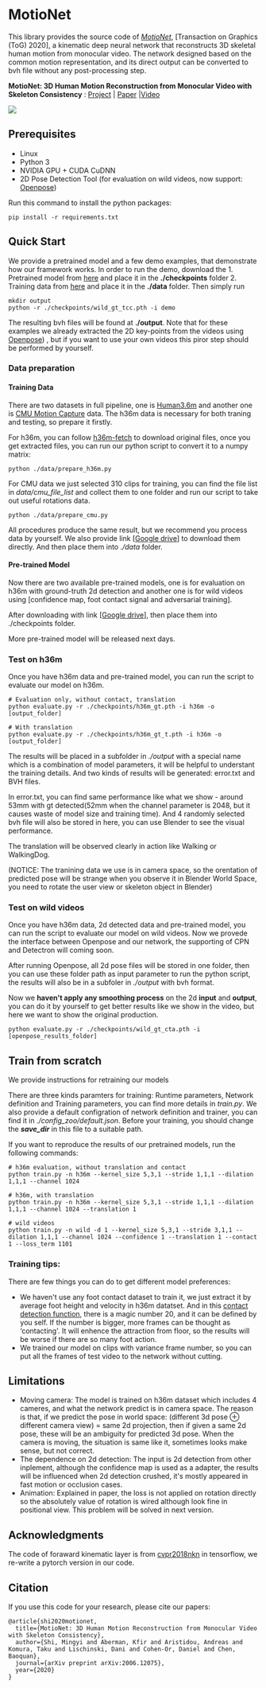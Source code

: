 # MotioNet

This library provides the source code of [*MotioNet*](http://rubbly.cn/publications/motioNet), [Transaction on Graphics (ToG) 2020], a kinematic deep neural network that reconstructs 3D skeletal human motion from monocular video. The network designed based on the common motion representation, and its direct output can be converted to bvh file without any post-processing step.

**MotioNet: 3D Human Motion Reconstruction from Monocular Video with Skeleton Consistency** : [Project](https://rubbly.cn/publications/motioNet/) | [Paper](https://arxiv.org/abs/2006.12075) |[Video](https://www.youtube.com/watch?v=8YubchlzvFA)

<img src="https://rubbly.cn/publications/motioNet/cover.gif" align="center">



## Prerequisites

- Linux
- Python 3
- NVIDIA GPU + CUDA CuDNN
- 2D Pose Detection Tool (for evaluation on wild videos, now support: [Openpose](https://github.com/CMU-Perceptual-Computing-Lab/openpose))

Run this command to install the python packages:

```shell
pip install -r requirements.txt
```

## Quick Start
We provide a pretrained model and a few demo examples, that demonstrate how our framework works. In order to run the demo, download the 1. Pretrained model from [here](https://drive.google.com/drive/folders/19hO4eVV8cE61aVg3dA-hClVjrtiJhq8d) and place it in the **./checkpoints** folder 2. Training data from [here](https://drive.google.com/drive/folders/1mvRPqtsNp46grBQ9feYish8evhEkm_9O) and place it in the **./data** folder. Then simply run

```shell
mkdir output
python -r ./checkpoints/wild_gt_tcc.pth -i demo
```

The resulting bvh files will be found at **./output**. Note that for these examples we already extracted the 2D key-points from the videos using [Openpose](https://github.com/CMU-Perceptual-Computing-Lab/openpose)) , but if you want to use your own videos this piror step should be performed by yourself. 

### Data preparation

#### Training Data

There are two datasets in full pipeline, one is [Human3.6m](http://vision.imar.ro/human3.6m/description.php) and another one is [CMU Motion Capture](https://sites.google.com/a/cgspeed.com/cgspeed/motion-capture/cmu-bvh-conversion) data. The h36m data is necessary for both traning and testing, so prepare it firstly.

For h36m, you can follow [h36m-fetch](https://github.com/anibali/h36m-fetch) to download original files, once you get extracted files, you can run our python script to convert it to a numpy matrix:

```shell
python ./data/prepare_h36m.py
```

For CMU data we just selected 310 clips for training, you can find the file list in *data/cmu_file_list* and collect them to one folder and run our script to take out useful rotations data.

```shell
python ./data/prepare_cmu.py
```

All procedures produce the same result, but we recommend you process data by yourself. We also provide link [[Google drive](https://drive.google.com/drive/folders/1mvRPqtsNp46grBQ9feYish8evhEkm_9O?usp=sharing)] to download them directly. And then place them into *./data* folder. 

#### Pre-trained Model

Now there are two available pre-trained models, one is for evaluation on h36m with ground-truth 2d detection and another one is for wild videos using [confidence map, foot contact signal and adversarial training].

After downloading with link [[Google drive](https://drive.google.com/drive/folders/19hO4eVV8cE61aVg3dA-hClVjrtiJhq8d?usp=sharing)], then place them into ./checkpoints folder.

More pre-trained model will be released next days.

### Test on h36m

Once you have h36m data and pre-trained model, you can run the script to evaluate our model on h36m.

```shell
# Evaluation only, without contact, translation
python evaluate.py -r ./checkpoints/h36m_gt.pth -i h36m -o [output_folder]

# With translation
python evaluate.py -r ./checkpoints/h36m_gt_t.pth -i h36m -o [output_folder]
```

The results will be placed in a subfolder in *./output* with a special name which is a combination of model parameters, it will be helpful to understant the training details. And two kinds of results will be generated: error.txt and BVH files.

In error.txt, you can find same performance like what we show - around 53mm with gt detected(52mm when the channel parameter is 2048, but it causes waste of model size and training time). And 4 randomly selected bvh file will also be stored in here, you can use Blender to see the visual performance.

The translation will be observed clearly in action like Walking or WalkingDog. 

(NOTICE: The tranining data we use is in camera space, so the orentation of predicted pose will be strange when you observe it in Blender World Space, you need to rotate the user view or skeleton object in Blender)

### Test on wild videos

Once you have h36m data, 2d detected data and pre-trained model, you can run the script to evaluate our model on wild videos. Now we provede the interface between Openpose and our network, the supporting of CPN and Detectron will coming soon.

After running Openpose, all 2d pose files will be stored in one folder, then you can use these folder path as input parameter to run the python script, the results will also be in a subfoler in *./output* with bvh format.

Now we **haven't apply any smoothing process** on the 2d **input** and **output**, you can do it by yourself to get better results like we show in the video, but here we want to show the original production.

```shell
python evaluate.py -r ./checkpoints/wild_gt_cta.pth -i [openpose_results_folder]
```

## Train from scratch

We provide instructions for retraining our models

There are three kinds paramters for training: Runtime parameters, Network definition and Training parameters, you can find more details in *train.py*. We also provide a default configration of network definition and trainer, you can find it in *./config_zoo/default.json*. Before your training, you should change the ***save_dir*** in this file to a suitable path.

If you want to reproduce the results of our pretrained models, run the following commands:

```shell
# h36m evaluation, without translation and contact
python train.py -n h36m --kernel_size 5,3,1 --stride 1,1,1 --dilation 1,1,1 --channel 1024 

# h36m, with translation
python train.py -n h36m --kernel_size 5,3,1 --stride 1,1,1 --dilation 1,1,1 --channel 1024 --translation 1

# wild videos
python train.py -n wild -d 1 --kernel_size 5,3,1 --stride 3,1,1 --dilation 1,1,1 --channel 1024 --confidence 1 --translation 1 --contact 1 --loss_term 1101
```

### Training tips:

There are few things you can do to get different model preferences:

- We haven't use any foot contact dataset to train it, we just extract it by average foot height and velocity in h36m datatset. And in this [contact detection function](https://github.com/Shimingyi/MotioNet/blob/master/data/h36m_dataset.py#L148), there is a magic number 20, and it can be defined by you self. If the number is bigger, more frames can be thought as ‘contacting'. It will enhence the attraction from floor, so the results will be worse if there are so many foot action.
- We trained our model on clips with variance frame number, so you can put all the frames of test video to the network without cutting.

## Limitations

- Moving camera: The model is trained on h36m dataset which includes 4 cameres, and what the network predict is in camera space. The reason is that, if we predict the pose in world space: (different 3d pose ⊕ different camera view) = same 2d projection, then if given a same 2d pose, these will be an ambiguity for predicted 3d pose. When the camera is moving, the situation is same like it, sometimes looks make sense, but not correct.
- The dependence on 2d detection: The input is 2d detection from other inplement, although the confidence map is used as a adapter, the results will be influenced when 2d detection crushed, it's mostly appeared in fast motion or occlusion cases.
- Animation: Explained in paper, the loss is not applied on rotation directly so the absolutely value of rotation is wired although look fine in positional view. This problem will be solved in next version.

## Acknowledgments

The code of foraward kinematic layer is from [cvpr2018nkn](https://github.com/rubenvillegas/cvpr2018nkn) in tensorflow, we re-write a pytorch version in our code. 

## Citation

If you use this code for your research, please cite our papers:

```bittext
@article{shi2020motionet,
  title={MotioNet: 3D Human Motion Reconstruction from Monocular Video with Skeleton Consistency},
  author={Shi, Mingyi and Aberman, Kfir and Aristidou, Andreas and Komura, Taku and Lischinski, Dani and Cohen-Or, Daniel and Chen, Baoquan},
  journal={arXiv preprint arXiv:2006.12075},
  year={2020}
}
```

